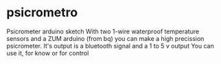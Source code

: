 # psicrometro
Psicrometer arduino sketch
With two 1-wire waterproof temperature sensors and a ZUM arduino (from bq)  you can make a high precission psicrometer.
It's output is a bluetooth signal and a 1 to 5 v output
You can use it, for know or for control
